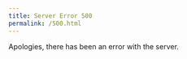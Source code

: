 ```yaml
---
title: Server Error 500
permalink: /500.html
---
```


Apologies, there has been an error with the server.
